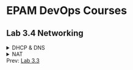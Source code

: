 <h1>EPAM DevOps Courses</h1>
<h2>Lab 3.4 Networking</h2>

<details><summary>DHCP & DNS</summary><br>
<img src=t3.4_dhcp.png>
<img src=t3.4_dns.png>
<img src=t3.4_dhcp_dns.png>
</details>
<details><summary>NAT</summary><br>
<img src=t3.4_nat.png>
</details>
Prev: <a href=../task3.3/readme.md>Lab 3.3</a>
